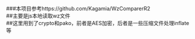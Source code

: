 ###本项目参考https://github.com/Kagamia/WzComparerR2  
##主要是js本地读取wz文件  
##这里用到了crypto和pako，前者是AES加密，后者是一些压缩文件处理inflate等  
